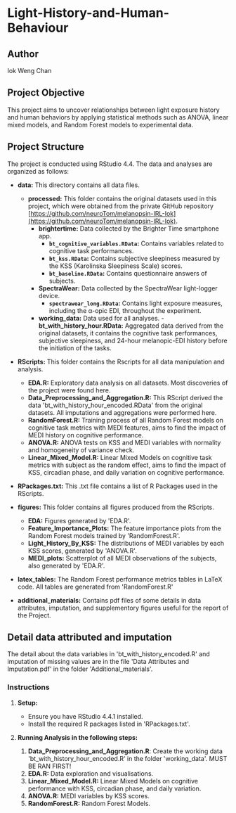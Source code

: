 # Light-History-and-Human-Behaviour

## Author
Iok Weng Chan

## Project Objective
This project aims to uncover relationships between light exposure history and human behaviors by applying statistical methods such as ANOVA, linear mixed models, and Random Forest models to experimental data.

## Project Structure
The project is conducted using RStudio 4.4. The data and analyses are organized as follows:

- **data:** This directory contains all data files.
  - **processed:** This folder contains the original datasets used in this project, which were obtained from the private GitHub repository [https://github.com/neuroTom/melanopsin-IRL-Iok](https://github.com/neuroTom/melanopsin-IRL-Iok).
    - **brightertime:** Data collected by the Brighter Time smartphone app.
        - **`bt_cognitive_variables.RData`:** Contains variables related to cognitive task performances.
        - **`bt_kss.RData`:** Contains subjective sleepiness measured by the KSS (Karolinska Sleepiness Scale) scores.
        - **`bt_baseline.RData`:** Contains questionnaire answers of subjects.
    - **SpectraWear:** Data collected by the SpectraWear light-logger device.
        - **`spectrawear_long.RData`:** Contains light exposure measures, including the α-opic EDI, throughout the experiment.
    - **working_data:** Data used for all analyses.
        -**bt_with_history_hour.RData:** Aggregated data derived from the original datasets, it contains the cognitive task performances, subjective sleepiness, and 24-hour melanopic-EDI history before the initiation of the tasks.

- **RScripts:** This folder contains the Rscripts for all data manipulation and analysis.
    - **EDA.R:** Exploratory data analysis on all datasets. Most discoveries of the project were found here.
    - **Data_Preprocessing_and_Aggregation.R:** This RScript derived the data 'bt_with_history_hour_encoded.RData' from the original datasets. All imputations and aggregations were performed here.
    - **RandomForest.R:** Training process of all Random Forest models on cognitive task metrics with MEDI features, aims to find the impact of MEDI history on cognitive performance.
    - **ANOVA.R:** ANOVA tests on KSS and MEDI variables with normality and homogeneity of variance check.
    - **Linear_Mixed_Model.R:** Linear Mixed Models on cognitive task metrics with subject as the random effect, aims to find the impact of KSS, circadian phase, and daily variation on cognitive performance.

- **RPackages.txt:** This .txt file contains a list of R Packages used in the RScripts.

- **figures:** This folder contains all figures produced from the RScripts.
    - **EDA:** Figures generated by 'EDA.R'.
    - **Feature_Importance_Plots:** The feature importance plots from the Random Forest models trained by 'RandomForest.R'.
    - **Light_History_By_KSS:** The distributions of MEDI variables by each KSS scores, generated by 'ANOVA.R'.
    - **MEDI_plots:** Scatterplot of all MEDI observations of the subjects, also generated by 'EDA.R'.

 - **latex_tables:**
   The Random Forest performance metrics tables in LaTeX code. All tables are generated from 'RandomForest.R'

- **additional_materials:**
  Contains pdf files of some details in data attributes, imputation, and supplementory figures useful for the report of the Project.

## Detail data attributed and imputation
The detail about the data variables in 'bt_with_history_encoded.R' and imputation of missing values are in the file 'Data Attributes and Imputation.pdf' in the folder 'Additional_materials'.


### Instructions
1. **Setup:**
   - Ensure you have RStudio 4.4.1 installed.
   - Install the required R packages listed in 'RPackages.txt'.

2. **Running Analysis in the following steps:**
    1. **Data_Preprocessing_and_Aggregation.R**: Create the working data 'bt_with_history_hour_encoded.R' in the folder 'working_data'. MUST BE RAN FIRST!
    2. **EDA.R:** Data exploration and visualisations.
    3. **Linear_Mixed_Model.R:** Linear Mixed Models on cognitive performance with KSS, circadian phase, and daily variation.
    4. **ANOVA.R:** MEDI variables by KSS scores.
    5. **RandomForest.R:** Random Forest Models.


